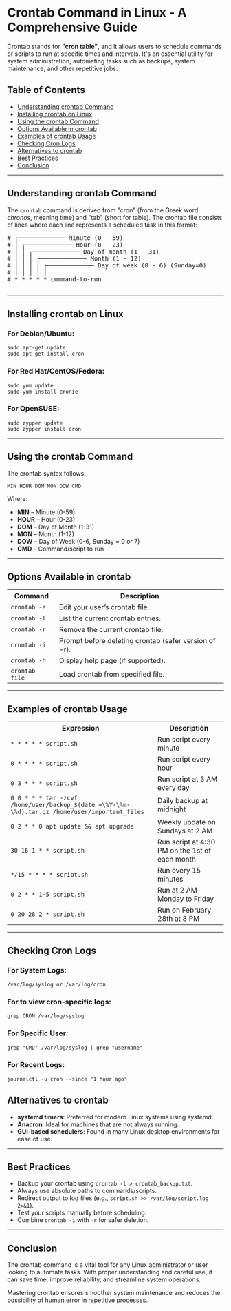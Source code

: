 <!DOCTYPE html>
<html lang="en">
<head>
  <meta charset="UTF-8">
  <meta name="viewport" content="width=device-width, initial-scale=1">
  <title>Crontab Command in Linux - A Comprehensive Guide</title>
  
</head>
<body>

  <h1>Crontab Command in Linux - A Comprehensive Guide</h1>

  <p>Crontab stands for <strong>"cron table"</strong>, and it allows users to schedule commands or scripts to run at specific times and intervals. It's an essential utility for system administration, automating tasks such as backups, system maintenance, and other repetitive jobs.</p>

  <h2>Table of Contents</h2>
  <ul>
    <li><a href="#understanding-crontab-command">Understanding crontab Command</a></li>
    <li><a href="#installing-crontab-on-linux">Installing crontab on Linux</a></li>
    <li><a href="#using-the-crontab-command">Using the crontab Command</a></li>
    <li><a href="#options-available-in-crontab">Options Available in crontab</a></li>
    <li><a href="#examples-of-crontab-usage">Examples of crontab Usage</a></li>
    <li><a href="#Checking Cron Logs">Checking Cron Logs</a></li>
    <li><a href="#alternatives-to-crontab">Alternatives to crontab</a></li>
    <li><a href="#best-practices">Best Practices</a></li>
    <li><a href="#conclusion">Conclusion</a></li>
  </ul>

  <hr>

  <h2 id="understanding-crontab-command">Understanding crontab Command</h2>
  <p>The <code>crontab</code> command is derived from "cron" (from the Greek word <em>chronos</em>, meaning time) and "tab" (short for table). The crontab file consists of lines where each line represents a scheduled task in this format:</p>

  <pre>
# ┌───────────── Minute (0 - 59)
# │ ┌───────────── Hour (0 - 23)
# │ │ ┌───────────── Day of month (1 - 31)
# │ │ │ ┌───────────── Month (1 - 12)
# │ │ │ │ ┌───────────── Day of week (0 - 6) (Sunday=0)
# │ │ │ │ │
# * * * * * command-to-run
  </pre>

  <hr>

  <h2 id="installing-crontab-on-linux">Installing crontab on Linux</h2>

  <h3>For Debian/Ubuntu:</h3>
  <pre><code>sudo apt-get update
sudo apt-get install cron</code></pre>

  <h3>For Red Hat/CentOS/Fedora:</h3>
  <pre><code>sudo yum update
sudo yum install cronie</code></pre>

  <h3>For OpenSUSE:</h3>
  <pre><code>sudo zypper update
sudo zypper install cron</code></pre>

  <hr>

  <h2 id="using-the-crontab-command">Using the crontab Command</h2>
  <p>The crontab syntax follows:</p>
  <pre><code>MIN HOUR DOM MON DOW CMD</code></pre>
  <p>Where:</p>
  <ul>
    <li><strong>MIN</strong> – Minute (0-59)</li>
    <li><strong>HOUR</strong> – Hour (0-23)</li>
    <li><strong>DOM</strong> – Day of Month (1-31)</li>
    <li><strong>MON</strong> – Month (1-12)</li>
    <li><strong>DOW</strong> – Day of Week (0-6, Sunday = 0 or 7)</li>
    <li><strong>CMD</strong> – Command/script to run</li>
  </ul>

  <hr>

  <h2 id="options-available-in-crontab">Options Available in crontab</h2>
  <table>
    <tr><th>Command</th><th>Description</th></tr>
    <tr><td><code>crontab -e</code></td><td>Edit your user’s crontab file.</td></tr>
    <tr><td><code>crontab -l</code></td><td>List the current crontab entries.</td></tr>
    <tr><td><code>crontab -r</code></td><td>Remove the current crontab file.</td></tr>
    <tr><td><code>crontab -i</code></td><td>Prompt before deleting crontab (safer version of -r).</td></tr>
    <tr><td><code>crontab -h</code></td><td>Display help page (if supported).</td></tr>
    <tr><td><code>crontab file</code></td><td>Load crontab from specified file.</td></tr>
  </table>

  <hr>

  <h2 id="examples-of-crontab-usage">Examples of crontab Usage</h2>
  <table>
    <tr><th>Expression</th><th>Description</th></tr>
    <tr><td><code>* * * * * script.sh</code></td><td>Run script every minute</td></tr>
    <tr><td><code>0 * * * * script.sh</code></td><td>Run script every hour</td></tr>
    <tr><td><code>0 3 * * * script.sh</code></td><td>Run script at 3 AM every day</td></tr>
    <tr><td><code>0 0 * * * tar -zcvf /home/user/backup_$(date +\%Y-\%m-\%d).tar.gz /home/user/important_files</code></td><td>Daily backup at midnight</td></tr>
    <tr><td><code>0 2 * * 0 apt update && apt upgrade</code></td><td>Weekly update on Sundays at 2 AM</td></tr>
    <tr><td><code>30 16 1 * * script.sh</code></td><td>Run script at 4:30 PM on the 1st of each month</td></tr>
    <tr><td><code>*/15 * * * * script.sh</code></td><td>Run every 15 minutes</td></tr>
    <tr><td><code>0 2 * * 1-5 script.sh</code></td><td>Run at 2 AM Monday to Friday</td></tr>
    <tr><td><code>0 20 28 2 * script.sh</code></td><td>Run on February 28th at 8 PM</td></tr>
  </table>

  <hr>

  <h2 id="Checking Cron Logs">Checking Cron Logs</h2>

  <h3>For System Logs:</h3>
  <pre><code>/var/log/syslog or /var/log/cron</code></pre>

  <h3>For to view cron-specific logs:</h3>
  <pre><code>grep CRON /var/log/syslog</code></pre>

  <h3>For Specific User:</h3>
  <pre><code>grep "CMD" /var/log/syslog | grep "username"</code></pre>

  <h3>For Recent Logs:</h3>
  <pre><code>journalctl -u cron --since "1 hour ago"</code></pre>

  <h2 id="alternatives-to-crontab">Alternatives to crontab</h2>
  <ul>
    <li><strong>systemd timers</strong>: Preferred for modern Linux systems using systemd.</li>
    <li><strong>Anacron</strong>: Ideal for machines that are not always running.</li>
    <li><strong>GUI-based schedulers</strong>: Found in many Linux desktop environments for ease of use.</li>
  </ul>

  <hr>

  <h2 id="best-practices">Best Practices</h2>
  <ul>
    <li>Backup your crontab using <code>crontab -l > crontab_backup.txt</code>.</li>
    <li>Always use absolute paths to commands/scripts.</li>
    <li>Redirect output to log files (e.g., <code>script.sh >> /var/log/script.log 2>&1</code>).</li>
    <li>Test your scripts manually before scheduling.</li>
    <li>Combine <code>crontab -i</code> with <code>-r</code> for safer deletion.</li>
  </ul>

  <hr>

  <h2 id="conclusion">Conclusion</h2>
  <p>The crontab command is a vital tool for any Linux administrator or user looking to automate tasks. With proper understanding and careful use, it can save time, improve reliability, and streamline system operations.</p>
  <p>Mastering crontab ensures smoother system maintenance and reduces the possibility of human error in repetitive processes.</p>

</body>
</html>

